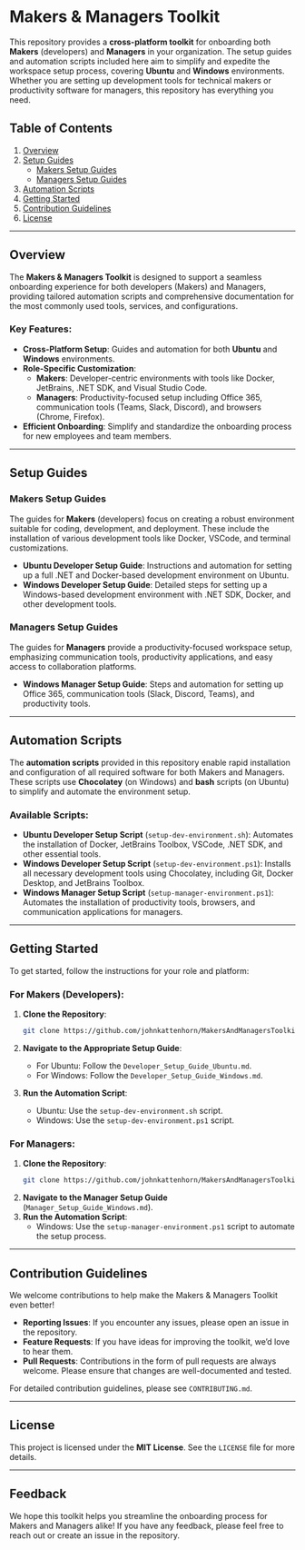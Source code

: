 # Makers & Managers Toolkit

This repository provides a **cross-platform toolkit** for onboarding both **Makers** (developers) and **Managers** in your organization. The setup guides and automation scripts included here aim to simplify and expedite the workspace setup process, covering **Ubuntu** and **Windows** environments. Whether you are setting up development tools for technical makers or productivity software for managers, this repository has everything you need.

## Table of Contents

1. [Overview](#overview)
2. [Setup Guides](#setup-guides)
   - [Makers Setup Guides](#makers-setup-guides)
   - [Managers Setup Guides](#managers-setup-guides)
3. [Automation Scripts](#automation-scripts)
4. [Getting Started](#getting-started)
5. [Contribution Guidelines](#contribution-guidelines)
6. [License](#license)

---

## Overview

The **Makers & Managers Toolkit** is designed to support a seamless onboarding experience for both developers (Makers) and Managers, providing tailored automation scripts and comprehensive documentation for the most commonly used tools, services, and configurations.

### Key Features:
- **Cross-Platform Setup**: Guides and automation for both **Ubuntu** and **Windows** environments.
- **Role-Specific Customization**:
  - **Makers**: Developer-centric environments with tools like Docker, JetBrains, .NET SDK, and Visual Studio Code.
  - **Managers**: Productivity-focused setup including Office 365, communication tools (Teams, Slack, Discord), and browsers (Chrome, Firefox).
- **Efficient Onboarding**: Simplify and standardize the onboarding process for new employees and team members.

---

## Setup Guides

### Makers Setup Guides

The guides for **Makers** (developers) focus on creating a robust environment suitable for coding, development, and deployment. These include the installation of various development tools like Docker, VSCode, and terminal customizations.

- **Ubuntu Developer Setup Guide**: Instructions and automation for setting up a full .NET and Docker-based development environment on Ubuntu.
- **Windows Developer Setup Guide**: Detailed steps for setting up a Windows-based development environment with .NET SDK, Docker, and other development tools.

### Managers Setup Guides

The guides for **Managers** provide a productivity-focused workspace setup, emphasizing communication tools, productivity applications, and easy access to collaboration platforms.

- **Windows Manager Setup Guide**: Steps and automation for setting up Office 365, communication tools (Slack, Discord, Teams), and productivity tools.

---

## Automation Scripts

The **automation scripts** provided in this repository enable rapid installation and configuration of all required software for both Makers and Managers. These scripts use **Chocolatey** (on Windows) and **bash** scripts (on Ubuntu) to simplify and automate the environment setup.

### Available Scripts:

- **Ubuntu Developer Setup Script** (`setup-dev-environment.sh`): Automates the installation of Docker, JetBrains Toolbox, VSCode, .NET SDK, and other essential tools.
- **Windows Developer Setup Script** (`setup-dev-environment.ps1`): Installs all necessary development tools using Chocolatey, including Git, Docker Desktop, and JetBrains Toolbox.
- **Windows Manager Setup Script** (`setup-manager-environment.ps1`): Automates the installation of productivity tools, browsers, and communication applications for managers.

---

## Getting Started

To get started, follow the instructions for your role and platform:

### For Makers (Developers):
1. **Clone the Repository**:
   ```bash
   git clone https://github.com/johnkattenhorn/MakersAndManagersToolkit.git
   ```
2. **Navigate to the Appropriate Setup Guide**:
   - For Ubuntu: Follow the `Developer_Setup_Guide_Ubuntu.md`.
   - For Windows: Follow the `Developer_Setup_Guide_Windows.md`.

3. **Run the Automation Script**:
   - Ubuntu: Use the `setup-dev-environment.sh` script.
   - Windows: Use the `setup-dev-environment.ps1` script.

### For Managers:
1. **Clone the Repository**:
   ```bash
   git clone https://github.com/johnkattenhorn/MakersAndManagersToolkit.git
   ```
2. **Navigate to the Manager Setup Guide** (`Manager_Setup_Guide_Windows.md`).
3. **Run the Automation Script**:
   - Windows: Use the `setup-manager-environment.ps1` script to automate the setup process.

---

## Contribution Guidelines

We welcome contributions to help make the Makers & Managers Toolkit even better!

- **Reporting Issues**: If you encounter any issues, please open an issue in the repository.
- **Feature Requests**: If you have ideas for improving the toolkit, we’d love to hear them.
- **Pull Requests**: Contributions in the form of pull requests are always welcome. Please ensure that changes are well-documented and tested.

For detailed contribution guidelines, please see `CONTRIBUTING.md`.

---

## License

This project is licensed under the **MIT License**. See the `LICENSE` file for more details.

---

## Feedback

We hope this toolkit helps you streamline the onboarding process for Makers and Managers alike! If you have any feedback, please feel free to reach out or create an issue in the repository.

